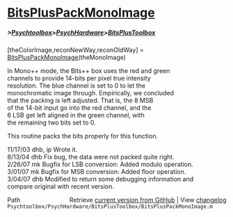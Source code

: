 # [BitsPlusPackMonoImage](BitsPlusPackMonoImage)
##### >[Psychtoolbox](Psychtoolbox)>[PsychHardware](PsychHardware)>[BitsPlusToolbox](BitsPlusToolbox)

[theColorImage,reconNewWay,reconOldWay] = [BitsPlusPackMonoImage](BitsPlusPackMonoImage)(theMonoImage)  
  
In Mono++ mode, the Bits++ box uses the red and green  
channels to provide 14-bits per pixel true intensity  
resolution.  The blue channel is set to 0 to let the  
monochromatic image through.   Empirically, we concluded  
that the packing is left adjusted.  That is, the 8 MSB  
of the 14-bit input go into the red channel, and the   
6 LSB get left aligned in the green channel, with  
the remaining two bits set to 0.  
  
This routine packs the bits properly for this function.  
  
11/17/03  dhb, ip   Wrote it.  
8/13/04 dhb     Fix bug, the data were not packed quite right.  
2/26/07   mk      Bugfix for LSB conversion: Added modulo operation.  
3/01/07   mk      Bugfix for MSB conversion: Added floor operation.  
3/04/07   dhb     Modified to return some debugging information and  
                  compare original with recent version.  




<div class="code_header" style="text-align:right;">
  <span style="float:left;">Path&nbsp;&nbsp;</span> <span class="counter">Retrieve <a href=
  "https://raw.github.com/Psychtoolbox-3/Psychtoolbox-3/beta/Psychtoolbox/PsychHardware/BitsPlusToolbox/BitsPlusPackMonoImage.m">current version from GitHub</a> | View <a href=
  "https://github.com/Psychtoolbox-3/Psychtoolbox-3/commits/beta/Psychtoolbox/PsychHardware/BitsPlusToolbox/BitsPlusPackMonoImage.m">changelog</a></span>
</div>
<div class="code">
  <code>Psychtoolbox/PsychHardware/BitsPlusToolbox/BitsPlusPackMonoImage.m</code>
</div>

